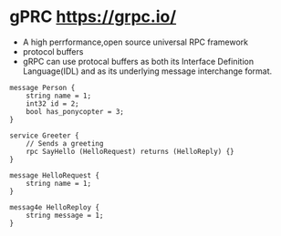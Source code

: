 # gPRC https://grpc.io/
* A high perrformance,open source universal RPC framework
* protocol buffers
* gRPC can use protocal buffers as both its Interface Definition Language(IDL)
and as its underlying message interchange format.

```
message Person {
	string name = 1;
	int32 id = 2;
	bool has_ponycopter = 3;
}
```

```
service Greeter {
	// Sends a greeting
	rpc SayHello (HelloRequest) returns (HelloReply) {}
}

message HelloRequest {
	string name = 1;
}

messag4e HelloReploy {
	string message = 1;
}
```


 
